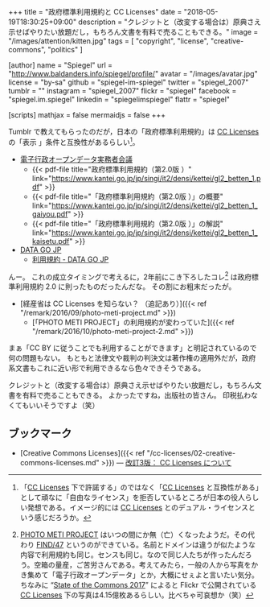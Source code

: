 +++
title = "政府標準利用規約と CC Licenses"
date = "2018-05-19T18:30:25+09:00"
description = "クレジットと（改変する場合は）原典さえ示せばやりたい放題だし，もちろん文書を有料で売ることもできる。"
image = "/images/attention/kitten.jpg"
tags        = [ "copyright", "license", "creative-commons", "politics" ]

[author]
  name      = "Spiegel"
  url       = "http://www.baldanders.info/spiegel/profile/"
  avatar    = "/images/avatar.jpg"
  license   = "by-sa"
  github    = "spiegel-im-spiegel"
  twitter   = "spiegel_2007"
  tumblr    = ""
  instagram = "spiegel_2007"
  flickr    = "spiegel"
  facebook  = "spiegel.im.spiegel"
  linkedin  = "spiegelimspiegel"
  flattr    = "spiegel"

[scripts]
  mathjax = false
  mermaidjs = false
+++

Tumblr で教えてもらったのだが，日本の「政府標準利用規約」は [CC Licenses] の「表示 <i class="fab fa-creative-commons-by"></i>」条件と互換性があるらしい[^lcs1]。

[^lcs1]: 「[CC Licenses] 下で許諾する」のではなく「[CC Licenses] と互換性がある」として頑なに「自由なライセンス」を拒否しているところが日本の役人らしい発想である。イメージ的には [CC Licenses] とのデュアル・ライセンスという感じだろうか。

- [電子行政オープンデータ実務者会議](https://www.kantei.go.jp/jp/singi/it2/densi/)
    - {{< pdf-file title="政府標準利用規約（第2.0版 ）" link="https://www.kantei.go.jp/jp/singi/it2/densi/kettei/gl2_betten_1.pdf" >}}
    - {{< pdf-file title="「政府標準利用規約（第2.0版 ）」の概要" link="https://www.kantei.go.jp/jp/singi/it2/densi/kettei/gl2_betten_1_gaiyou.pdf" >}}
    - {{< pdf-file title="「政府標準利用規約（第2.0版 ）」の解説" link="https://www.kantei.go.jp/jp/singi/it2/densi/kettei/gl2_betten_1_kaisetu.pdf" >}}
- [DATA GO JP](http://www.data.go.jp/) 
    - [利用規約 - DATA GO JP](http://www.data.go.jp/terms-of-use/terms-of-use/)

んー。
これの成立タイミングで考えるに，2年前にこき下ろしたコレ[^pmp1] は政府標準利用規約 2.0 に則ったものだったんだな。
その割にお粗末だったが。

[^pmp1]: [PHOTO METI PROJECT](https://photo.kankouyohou.com/) はいつの間にか無（亡）くなったようだ。その代わり [FIND/47](https://find47.jp/ "FIND/47 - The all-new photometi") というのができている。名前とドメインは違うが似たような内容で利用規約も同じ。センスも同じ。なので同じ人たちが作ったんだろう。空箱の量産，ご苦労さんである。考えてみたら，一般の人から写真をかき集めて「電子行政オープンデータ」とか，大概にせぇよと言いたい気分。ちなみに “[State of the Commons 2017](https://stateof.creativecommons.org/)” によると Flickr で公開されている [CC Licenses] 下の写真は4.15億枚あるらしい。比べちゃ可哀想か（笑）

- [経産省は CC Licenses を知らない？ （追記あり）]({{< ref "/remark/2016/09/photo-meti-project.md" >}})
    - [「PHOTO METI PROJECT」の利用規約が変わっていた]({{< ref "/remark/2016/10/photo-meti-project-2.md" >}})

まぁ「CC BY に従うことでも利用することができます」と明記されているので何の問題もない。
もともと法律文や裁判の判決文は著作権の適用外だが，政府系文書もこれに近い形で利用できるなら色々できそうである。

クレジットと（改変する場合は）原典さえ示せばやりたい放題だし，もちろん文書を有料で売ることもできる。
よかったですね，出版社の皆さん。
印税払わなくてもいいそうですよ（笑）

## ブックマーク

- [Creative Commons Licenses]({{< ref "/cc-licenses/02-creative-commons-licenses.md" >}}) — [改訂3版： CC Licenses について](/cc-licenses/)

[CC Licenses]: https://creativecommons.org/licenses/ "ライセンスについて - Creative Commons"
